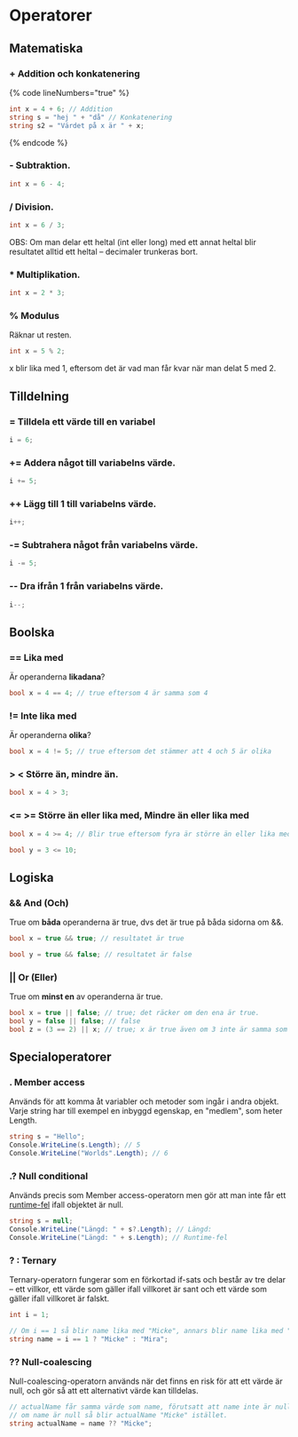 # Operatorer

## Matematiska

### + Addition och konkatenering

{% code lineNumbers="true" %}
```csharp
int x = 4 + 6; // Addition
string s = "hej " + "då" // Konkatenering
string s2 = "Värdet på x är " + x;
```
{% endcode %}

### - Subtraktion.

```csharp
int x = 6 - 4;
```

### / Division.

```csharp
int x = 6 / 3;
```

OBS: Om man delar ett heltal (int eller long) med ett annat heltal blir resultatet alltid ett heltal – decimaler trunkeras bort.

### \* Multiplikation.

```csharp
int x = 2 * 3;
```

### % Modulus

Räknar ut resten.

```csharp
int x = 5 % 2;
```

x blir lika med 1, eftersom det är vad man får kvar när man delat 5 med 2.

## Tilldelning

### = Tilldela ett värde till en variabel

```csharp
i = 6;
```

### += Addera något till variabelns värde.

```csharp
i += 5;
```

### ++ Lägg till 1 till variabelns värde.

```csharp
i++;
```

### -= Subtrahera något från variabelns värde.

```csharp
i -= 5; 
```

### -- Dra ifrån 1 från variabelns värde.

```csharp
i--;
```

## Boolska



### == Lika med

Är operanderna **likadana**?

```csharp
bool x = 4 == 4; // true eftersom 4 är samma som 4
```

### != Inte lika med

Är operanderna **olika**?

```csharp
bool x = 4 != 5; // true eftersom det stämmer att 4 och 5 är olika
```

### > < Större än, mindre än.

```csharp
bool x = 4 > 3;
```

### <= >= Större än eller lika med, Mindre än eller lika med

```csharp
bool x = 4 >= 4; // Blir true eftersom fyra är större än eller lika med fyra

bool y = 3 <= 10;
```

## Logiska

### && And (Och)

True om **båda** operanderna är true, dvs det är true på båda sidorna om &&.

```csharp
bool x = true && true; // resultatet är true
```

```csharp
bool y = true && false; // resultatet är false
```

### || Or (Eller)

True om **minst en** av operanderna är true.

```csharp
bool x = true || false; // true; det räcker om den ena är true.
bool y = false || false; // false
bool z = (3 == 2) || x; // true; x är true även om 3 inte är samma som 2.
```

## Specialoperatorer

### . Member access

Används för att komma åt variabler och metoder som ingår i andra objekt. Varje string har till exempel en inbyggd egenskap, en "medlem", som heter Length.

```csharp
string s = "Hello";
Console.WriteLine(s.Length); // 5
Console.WriteLine("Worlds".Length); // 6
```

### .? Null conditional

Används precis som Member access-operatorn men gör att man inte får ett [runtime-fel](fel.md#runtime-fel-exceptions) ifall objektet är null.

```csharp
string s = null;
Console.WriteLine("Längd: " + s?.Length); // Längd: 
Console.WriteLine("Längd: " + s.Length); // Runtime-fel
```

### ? : Ternary

Ternary-operatorn fungerar som en förkortad if-sats och består av tre delar – ett villkor, ett värde som gäller ifall villkoret är sant och ett värde som gäller ifall villkoret är falskt.

```csharp
int i = 1;

// Om i == 1 så blir name lika med "Micke", annars blir name lika med "Mira".
string name = i == 1 ? "Micke" : "Mira";
```

### ?? Null-coalescing

Null-coalescing-operatorn används när det finns en risk för att ett värde är null, och gör så att ett alternativt värde kan tilldelas.

```csharp
// actualName får samma värde som name, förutsatt att name inte är null.
// om name är null så blir actualName "Micke" istället.
string actualName = name ?? "Micke";
```

